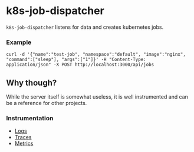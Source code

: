# k8s-job-dispatcher

`k8s-job-dispatcher` listens for data and creates kubernetes jobs.

### Example
`curl -d '{"name":"test-job", "namespace":"default", "image":"nginx", "command":["sleep"], "args":["1"]}' -H "Content-Type: application/json" -X POST http://localhost:3000/api/jobs`

## Why though?

While the server itself is somewhat useless, it is well instrumented and can be a reference for other projects.

### Instrumentation

* [Logs](./lib/logger.js)
* [Traces](./lib/tracer.js)
* [Metrics](./lib/metrics.js)
